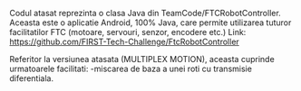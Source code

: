 Codul atasat reprezinta o clasa Java din TeamCode/FTCRobotController. Aceasta este o aplicatie Android, 100% Java, care permite utilizarea tuturor facilitatilor FTC (motoare, servouri, senzor, encodere etc.)
Link: https://github.com/FIRST-Tech-Challenge/FtcRobotController

Referitor la versiunea atasata (MULTIPLEX MOTION), aceasta cuprinde urmatoarele facilitati:
-miscarea de baza a unei roti cu transmisie diferentiala.
